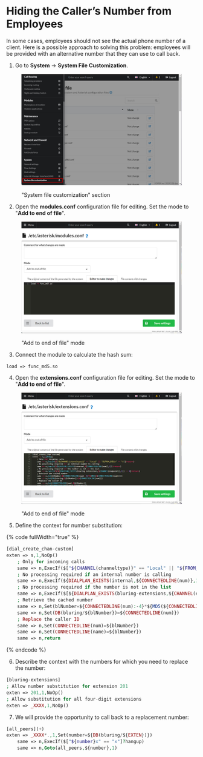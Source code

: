 # Hiding the Caller’s Number from Employees

In some cases, employees should not see the actual phone number of a client. Here is a possible approach to solving this problem: employees will be provided with an alternative number that they can use to call back.

1. Go to **System** → **System File Customization**.

<figure><img src="../../.gitbook/assets/systemFileCustomization.jpg" alt=""><figcaption><p>"System file customization" section</p></figcaption></figure>

2. Open the **modules.conf** configuration file for editing. Set the mode to "**Add to end of file**".

<figure><img src="../../.gitbook/assets/modulesConf (1).jpg" alt=""><figcaption><p>"Add to end of file" mode</p></figcaption></figure>

3. Connect the module to calculate the hash sum:

```
load => func_md5.so
```

4. Open the **extensions.conf** configuration file for editing. Set the mode to "**Add to end of file**".

<figure><img src="../../.gitbook/assets/extensionsConf.jpg" alt=""><figcaption><p>"Add to end of file" mode</p></figcaption></figure>

5. Define the context for number substitution:

{% code fullWidth="true" %}
```php
[dial_create_chan-custom]
exten => s,1,NoOp()
    ; Only for incoming calls
    same => n,ExecIf($["${CHANNEL(channeltype)}" == "Local" || "${FROM_DID}x" == "x"]?return)
    ; No processing required if an internal number is calling
    same => n,ExecIf(${DIALPLAN_EXISTS(internal,${CONNECTEDLINE(num)},1)}?return)
    ; No processing required if the number is not in the list
    same => n,ExecIf($[${DIALPLAN_EXISTS(bluring-extensions,${CHANNEL(endpoint)},1)} == 0]?return)
    ; Retrieve the cached number
    same => n,Set(blNumber=${CONNECTEDLINE(num):-4}*${MD5(${CONNECTEDLINE(num)})})
    same => n,Set(DB(bluring/${blNumber})=${CONNECTEDLINE(num)})
    ; Replace the caller ID
    same => n,Set(CONNECTEDLINE(num)=${blNumber})
    same => n,Set(CONNECTEDLINE(name)=${blNumber})
	same => n,return

```
{% endcode %}

6. Describe the context with the numbers for which you need to replace the number:

```php
[bluring-extensions]
; Allow number substitution for extension 201
exten => 201,1,NoOp()
; Allow substitution for all four-digit extensions
exten => _XXXX,1,NoOp()
```

7. We will provide the opportunity to call back to a replacement number:

```php
[all_peers](+)
exten => _XXXX*.,1,Set(number=${DB(bluring/${EXTEN})})
    same => n,ExecIf($["${number}x" == "x"]?hangup)
    same => n,Goto(all_peers,${number},1)
```
